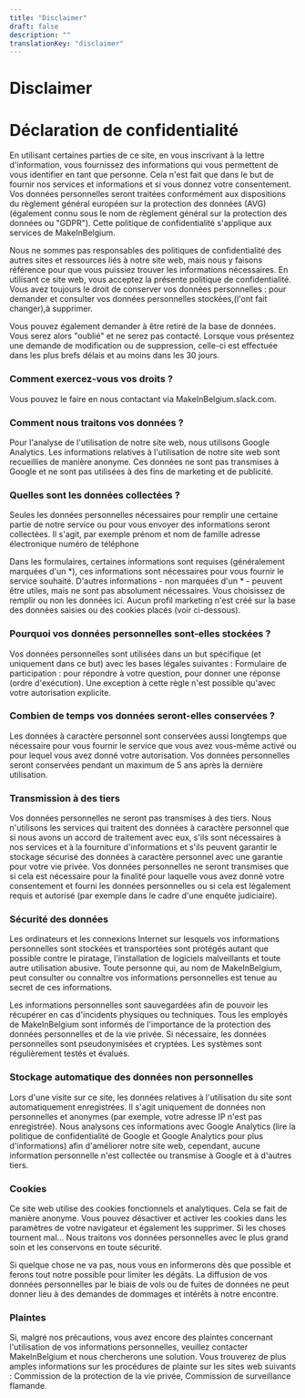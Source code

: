```yaml
---
title: "Disclaimer"
draft: false
description: ""
translationKey: "disclaimer"
---
```


# Disclaimer

<H1>Déclaration de confidentialité</H1>

En utilisant certaines parties de ce site, en vous inscrivant à la lettre d'information, vous fournissez des informations qui vous permettent de vous identifier en tant que personne. Cela n'est fait que dans le but de fournir nos services et informations et si vous donnez votre consentement. Vos données personnelles seront traitées conformément aux dispositions du règlement général européen sur la protection des données (AVG) (également connu sous le nom de règlement général sur la protection des données ou "GDPR"). Cette politique de confidentialité s'applique aux services de MakeInBelgium. 

Nous ne sommes pas responsables des politiques de confidentialité des autres sites et ressources liés à notre site web, mais nous y faisons référence pour que vous puissiez trouver les informations nécessaires.
En utilisant ce site web, vous acceptez la présente politique de confidentialité.
Vous avez toujours le droit de conserver vos données personnelles :
pour demander et consulter vos données personnelles stockées,(l'ont fait changer),à supprimer.

Vous pouvez également demander à être retiré de la base de données. Vous serez alors "oublié" et ne serez pas contacté. Lorsque vous présentez une demande de modification ou de suppression, celle-ci est effectuée dans les plus brefs délais et au moins dans les 30 jours.

<H3>Comment exercez-vous vos droits ?</H3>
Vous pouvez le faire en nous contactant via MakeInBelgium.slack.com.

<H3>Comment nous traitons vos données ?</H3>
Pour l'analyse de l'utilisation de notre site web, nous utilisons Google Analytics. Les informations relatives à l'utilisation de notre site web sont recueillies de manière anonyme. Ces données ne sont pas transmises à Google et ne sont pas utilisées à des fins de marketing et de publicité.

<H3>Quelles sont les données collectées ?</H3>
Seules les données personnelles nécessaires pour remplir une certaine partie de notre service ou pour vous envoyer des informations seront collectées. Il s'agit, par exemple
prénom et nom de famille
adresse électronique
numéro de téléphone

Dans les formulaires, certaines informations sont requises (généralement marquées d'un *), ces informations sont nécessaires pour vous fournir le service souhaité. D'autres informations - non marquées d'un * - peuvent être utiles, mais ne sont pas absolument nécessaires. Vous choisissez de remplir ou non les données ici.
Aucun profil marketing n'est créé sur la base des données saisies ou des cookies placés (voir ci-dessous).

<H3>Pourquoi vos données personnelles sont-elles stockées ?</H3>
Vos données personnelles sont utilisées dans un but spécifique (et uniquement dans ce but) avec les bases légales suivantes :
Formulaire de participation : pour répondre à votre question, pour donner une réponse (ordre d'exécution). Une exception à cette règle n'est possible qu'avec votre autorisation explicite.

<H3>Combien de temps vos données seront-elles conservées ?</H3>
Les données à caractère personnel sont conservées aussi longtemps que nécessaire pour vous fournir le service que vous avez vous-même activé ou pour lequel vous avez donné votre autorisation. Vos données personnelles seront conservées pendant un maximum de 5 ans après la dernière utilisation.

<H3>Transmission à des tiers</H3>
Vos données personnelles ne seront pas transmises à des tiers. Nous n'utilisons les services qui traitent des données à caractère personnel que si nous avons un accord de traitement avec eux, s'ils sont nécessaires à nos services et à la fourniture d'informations et s'ils peuvent garantir le stockage sécurisé des données à caractère personnel avec une garantie pour votre vie privée. Vos données personnelles ne seront transmises que si cela est nécessaire pour la finalité pour laquelle vous avez donné votre consentement et fourni les données personnelles ou si cela est légalement requis et autorisé (par exemple dans le cadre d'une enquête judiciaire).

<H3>Sécurité des données</H3>
Les ordinateurs et les connexions Internet sur lesquels vos informations personnelles sont stockées et transportées sont protégés autant que possible contre le piratage, l'installation de logiciels malveillants et toute autre utilisation abusive. Toute personne qui, au nom de MakeInBelgium, peut consulter ou connaître vos informations personnelles est tenue au secret de ces informations.

Les informations personnelles sont sauvegardées afin de pouvoir les récupérer en cas d'incidents physiques ou techniques. Tous les employés de MakeInBelgium sont informés de l'importance de la protection des données personnelles et de la vie privée. Si nécessaire, les données personnelles sont pseudonymisées et cryptées. Les systèmes sont régulièrement testés et évalués.

<H3>Stockage automatique des données non personnelles</H3>
Lors d'une visite sur ce site, les données relatives à l'utilisation du site sont automatiquement enregistrées. Il s'agit uniquement de données non personnelles et anonymes (par exemple, votre adresse IP n'est pas enregistrée). Nous analysons ces informations avec Google Analytics (lire la politique de confidentialité de Google et Google Analytics pour plus d'informations) afin d'améliorer notre site web, cependant, aucune information personnelle n'est collectée ou transmise à Google et à d'autres tiers.

<H3>Cookies</H3>
Ce site web utilise des cookies fonctionnels et analytiques. Cela se fait de manière anonyme. Vous pouvez désactiver et activer les cookies dans les paramètres de votre navigateur et également les supprimer.
Si les choses tournent mal...
Nous traitons vos données personnelles avec le plus grand soin et les conservons en toute sécurité.

Si quelque chose ne va pas, nous vous en informerons dès que possible et ferons tout notre possible pour limiter les dégâts. La diffusion de vos données personnelles par le biais de vols ou de fuites de données ne peut donner lieu à des demandes de dommages et intérêts à notre encontre.

<H3>Plaintes</H3>
Si, malgré nos précautions, vous avez encore des plaintes concernant l'utilisation de vos informations personnelles, veuillez contacter MakeInBelgium et nous chercherons une solution.
Vous trouverez de plus amples informations sur les procédures de plainte sur les sites web suivants : Commission de la protection de la vie privée, Commission de surveillance flamande.
